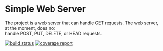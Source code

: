 # Simple Web Server

The project is a web server that	can	handle GET requests. The web server, at	the	moment,	does not	
handle POST, PUT, DELETE, or HEAD requests.


[![build status](https://ada.csse.rose-hulman.edu/shellajt/CSSE477Project/badges/master/build.svg)](https://ada.csse.rose-hulman.edu/shellajt/CSSE477Project/commits/master)
[![coverage report](https://ada.csse.rose-hulman.edu/shellajt/CSSE477Project/badges/master/coverage.svg)](https://ada.csse.rose-hulman.edu/shellajt/CSSE477Project/commits/master)